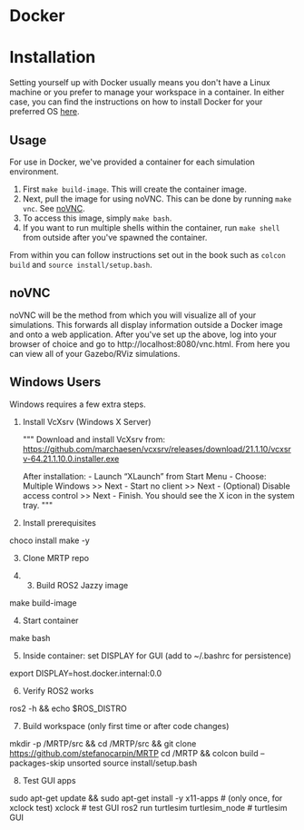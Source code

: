 # Docker
# Installation
Setting yourself up with Docker usually means you don't have a Linux machine or you prefer to manage your workspace in a container.
In either case, you can find the instructions on how to install Docker for your preferred OS [here](https://docs.docker.com/desktop/?_gl=1*f1d4un*_gcl_au*MTQ5ODc3MjEwOC4xNzU2NzEyODAz*_ga*MjU1MDAwMDU4LjE3NTY3MTI3OTk.*_ga_XJWPQMJYHQ*czE3NTY3MTI3OTgkbzEkZzEkdDE3NTY3MTI4MDMkajU1JGwwJGgw).

## Usage
For use in Docker, we've provided a container for each simulation environment. 
1. First `make build-image`. This will create the container image.
2. Next, pull the image for using noVNC. This can be done by running `make vnc`. See [noVNC](#novnc).
3. To access this image, simply `make bash`.
4. If you want to run multiple shells within the container, run `make shell` from outside after you've spawned the container.

From within you can follow instructions set out in the book such as `colcon build` and `source install/setup.bash`.

## noVNC
noVNC will be the method from which you will visualize all of your simulations. 
This forwards all display information outside a Docker image and onto a web application.
After you've set up the above, log into your browser of choice and go to http://localhost:8080/vnc.html. 
From here you can view all of your Gazebo/RViz simulations.

## Windows Users
Windows requires a few extra steps.
1. Install VcXsrv (Windows X Server)

   """
      Download and install VcXsrv from:
      https://github.com/marchaesen/vcxsrv/releases/download/21.1.10/vcxsrv-64.21.1.10.0.installer.exe

      After installation: - Launch “XLaunch” from Start Menu - Choose:
      Multiple Windows >> Next - Start no client >> Next - (Optional) Disable
      access control >> Next - Finish. You should see the X icon in the system
      tray.
   """
2. Install prerequisites

choco install make -y

3. Clone MRTP repo

4. 3. Build ROS2 Jazzy image

make build-image

4. Start container

make bash

5. Inside container: set DISPLAY for GUI (add to ~/.bashrc for persistence)

export DISPLAY=host.docker.internal:0.0

6. Verify ROS2 works

ros2 -h && echo $ROS_DISTRO

7. Build workspace (only first time or after code changes)

mkdir -p /MRTP/src && cd /MRTP/src && git clone
https://github.com/stefanocarpin/MRTP cd /MRTP && colcon build
–packages-skip unsorted source install/setup.bash


8. Test GUI apps

sudo apt-get update && sudo apt-get install -y x11-apps # (only once, for xclock test) 
xclock # test GUI 
ros2 run turtlesim turtlesim_node # turtlesim GUI 
